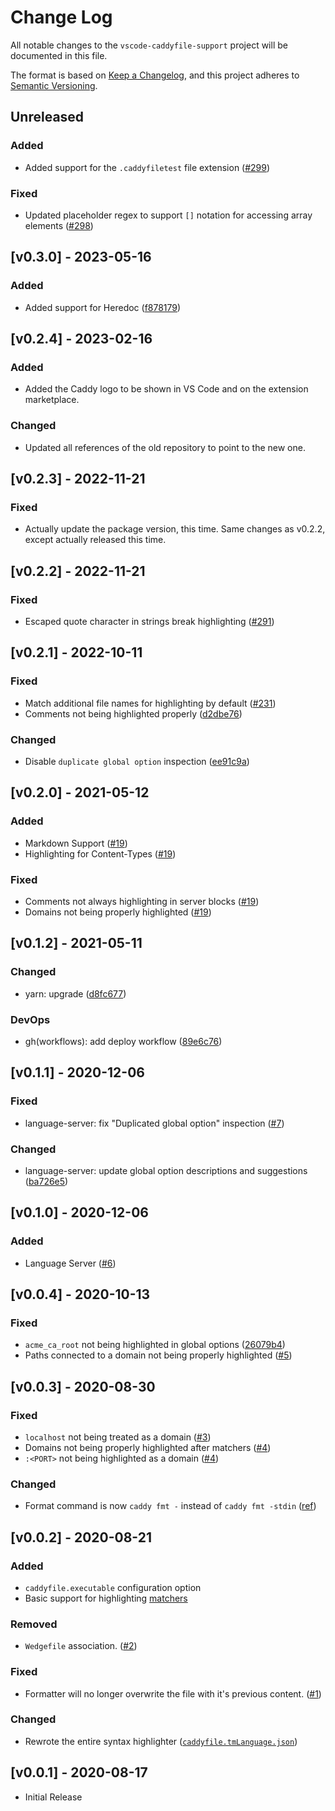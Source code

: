 # Change Log

All notable changes to the `vscode-caddyfile-support` project will be documented in this file.

The format is based on [Keep a Changelog](https://keepachangelog.com/en/1.0.0/), and this project adheres to [Semantic Versioning](https://semver.org/spec/v2.0.0.html).

## Unreleased

### Added

- Added support for the `.caddyfiletest` file extension ([#299](https://github.com/caddyserver/vscode-caddyfile/issues/299))

### Fixed

- Updated placeholder regex to support `[]` notation for accessing array elements ([#298](https://github.com/caddyserver/vscode-caddyfile/issues/298))

## [v0.3.0] - 2023-05-16

### Added

- Added support for Heredoc ([f878179](https://github.com/caddyserver/vscode-caddyfile/commit/f878179ebfac5a2c2765a8efa47dae2cc6e46f50))

## [v0.2.4] - 2023-02-16

### Added

- Added the Caddy logo to be shown in VS Code and on the extension marketplace.

### Changed

- Updated all references of the old repository to point to the new one.

## [v0.2.3] - 2022-11-21

### Fixed

- Actually update the package version, this time.  Same changes as v0.2.2, except actually released this time.

## [v0.2.2] - 2022-11-21

### Fixed

- Escaped quote character in strings break highlighting ([#291](https://github.com/caddyserver/vscode-caddyfile/issues/291))

## [v0.2.1] - 2022-10-11

### Fixed

- Match additional file names for highlighting by default ([#231](https://github.com/caddyserver/vscode-caddyfile/issues/231))
- Comments not being highlighted properly ([d2dbe76](https://github.com/caddyserver/vscode-caddyfile/commit/d2dbe7637142124f3f3f865ee562cf8467c516ca))

### Changed

- Disable `duplicate global option` inspection ([ee91c9a](https://github.com/caddyserver/vscode-caddyfile/commit/ee91c9af970d6fea298cfd4bcf877413656f1714))

## [v0.2.0] - 2021-05-12

### Added

- Markdown Support ([#19](https://github.com/caddyserver/vscode-caddyfile/issues/19))
- Highlighting for Content-Types ([#19](https://github.com/caddyserver/vscode-caddyfile/issues/19))

### Fixed

- Comments not always highlighting in server blocks ([#19](https://github.com/caddyserver/vscode-caddyfile/issues/19))
- Domains not being properly highlighted ([#19](https://github.com/caddyserver/vscode-caddyfile/issues/19))

## [v0.1.2] - 2021-05-11

### Changed

- yarn: upgrade ([d8fc677](https://github.com/caddyserver/vscode-caddyfile/commit/d8fc67706a938c53738a9de666ca31b6544f1dd9))

### DevOps

- gh(workflows): add deploy workflow ([89e6c76](https://github.com/caddyserver/vscode-caddyfile/commit/89e6c7654525e81982a4f2ac9b4608b5585b327c))

## [v0.1.1] - 2020-12-06

### Fixed

- language-server: fix "Duplicated global option" inspection ([#7](https://github.com/caddyserver/vscode-caddyfile/issues/7))

### Changed

- language-server: update global option descriptions and suggestions ([ba726e5](https://github.com/caddyserver/vscode-caddyfile/commit/ba726e5324cae28e1ba4ceafa96bdfe1976423ce))

## [v0.1.0] - 2020-12-06

### Added

- Language Server ([#6](https://github.com/caddyserver/vscode-caddyfile/pull/6))

## [v0.0.4] - 2020-10-13

### Fixed

- `acme_ca_root` not being highlighted in global options ([26079b4](https://github.com/caddyserver/vscode-caddyfile/commit/26079b4753a640db2289f5f8f5ae2ad68a677fc4))
- Paths connected to a domain not being properly highlighted ([#5](https://github.com/caddyserver/vscode-caddyfile/issues/5))

## [v0.0.3] - 2020-08-30

### Fixed

- `localhost` not being treated as a domain ([#3](https://github.com/caddyserver/vscode-caddyfile/issues/3#issuecomment-678527482))
- Domains not being properly highlighted after matchers ([#4](https://github.com/caddyserver/vscode-caddyfile/issues/4))
- `:<PORT>` not being highlighted as a domain ([#4](https://github.com/caddyserver/vscode-caddyfile/issues/4))

### Changed

- Format command is now `caddy fmt -` instead of `caddy fmt -stdin` ([ref](https://github.com/caddyserver/caddy/pull/3680#discussion_r475123239))

## [v0.0.2] - 2020-08-21

### Added

- `caddyfile.executable` configuration option
- Basic support for highlighting [matchers](https://caddyserver.com/docs/caddyfile/concepts#matchers)

### Removed

- `Wedgefile` association. ([#2](https://github.com/caddyserver/vscode-caddyfile/pull/2))

### Fixed

- Formatter will no longer overwrite the file with it's previous content. ([#1](https://github.com/caddyserver/vscode-caddyfile/issues/1))

### Changed

- Rewrote the entire syntax highlighter ([`caddyfile.tmLanguage.json`](https://github.com/caddyserver/vscode-caddyfile/blob/master/syntaxes/caddyfile.tmLanguage.json))

## [v0.0.1] - 2020-08-17

- Initial Release
